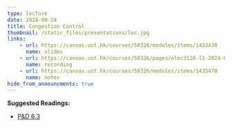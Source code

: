 ```yaml
---
type: lecture
date: 2024-09-24
title: Congestion Control
thumbnail: /static_files/presentations/lec.jpg
links: 
    - url: https://canvas.ust.hk/courses/58326/modules/items/1433438
      name: slides
    - url: https://canvas.ust.hk/courses/58326/pages/elec3120-l1-2024-09-24-15-00
      name: recording 
    - url: https://canvas.ust.hk/courses/58326/modules/items/1435470
      name: notes
hide_from_announcments: true
---
```

**Suggested Readings:**
- [P&D 6.3](https://book.systemsapproach.org/congestion/tcpcc.html)


